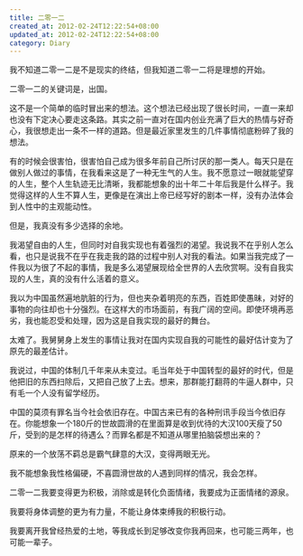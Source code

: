 ```yaml
---
title: 二零一二
created_at: 2012-02-24T12:22:54+08:00
updated_at: 2012-02-24T12:22:54+08:00
category: Diary
---
```


我不知道二零一二是不是现实的终结，但我知道二零一二将是理想的开始。

二零一二的关键词是，出国。

这不是一个简单的临时冒出来的想法。这个想法已经出现了很长时间，一直一来却也没有下定决心要走这条路。其实之前一直对在国内创业充满了巨大的热情与好奇心，我很想走出一条不一样的道路。但是最近家里发生的几件事情彻底粉碎了我的想法。

有的时候会很害怕，很害怕自己成为很多年前自己所讨厌的那一类人。每天只是在做别人做过的事情，在我看来这是了一种无生气的人生。我不愿意过一眼就能望穿的人生，整个人生轨迹无比清晰，我都能想象的出十年二十年后我是什么样子。我觉得这样的人生不算人生，更像是在演出上帝已经写好的剧本一样，没有办法体会到人性中的主观能动性。

但是，我真没有多少选择的余地。

我渴望自由的人生，但同时对自我实现也有着强烈的渴望。我说我不在乎别人怎么看，也只是说我不在乎在我走我的路的过程中别人对我的看法。如果当我完成了一件我以为很了不起的事情，我是多么渴望展现给全世界的人去欣赏啊。没有自我实现的人生，真的没有什么活着的意义。

我以为中国虽然遍地肮脏的行为，但也夹杂着明亮的东西，百姓即使愚昧，对好的事物的向往却也十分强烈。在这样大的市场面前，有我广阔的空间。即使环境再恶劣，我也能忍受和处理，因为这是自我实现的最好的舞台。

太难了。我舅舅身上发生的事情让我对在国内实现自我的可能性的最好估计变为了原先的最差估计。

我说过，中国的体制几千年来从未变过。毛当年处于中国转型的最好的时代，但是他把旧的东西扫除后，又把自己放了上去。想来，那群能打翻蒋的牛逼人群中，只有毛一个人没有留学经历。

中国的莫须有罪名当今社会依旧存在。中国古来已有的各种刑讯手段当今依旧存在。你能想象一个180斤的世故圆滑的在里面算是收到优待的大汉100天瘦了50斤，受到的是怎样的待遇么？而罪名都是不知道从哪里拍脑袋想出来的？

原来的一个放荡不羁总是霸气肆意的大汉，变得两眼无光。

我不能想象我性格偏硬，不喜圆滑世故的人遇到同样的情况，我会怎样。

二零一二我要变得更为积极，消除或是转化负面情绪，我要成为正面情绪的源泉。

我要将身体调整的更为有力量，不能让身体束缚我的积极行动。

我要离开我曾经热爱的土地，等我成长到足够改变你我再回来，也可能三两年，也可能一辈子。
